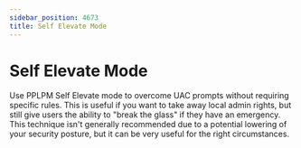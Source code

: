 ```yaml
---
sidebar_position: 4673
title: Self Elevate Mode
---
```


# Self Elevate Mode

Use PPLPM Self Elevate mode to overcome UAC prompts without requiring specific rules. This is useful if you want to take away local admin rights, but still give users the ability to "break the glass" if they have an emergency. This technique isn't generally recommended due to a potential lowering of your security posture, but it can be very useful for the right circumstances.